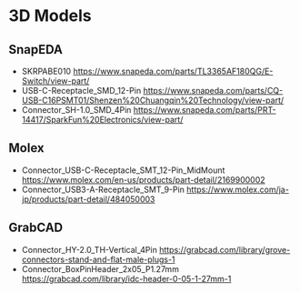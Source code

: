 # 3D Models

## SnapEDA

- SKRPABE010 https://www.snapeda.com/parts/TL3365AF180QG/E-Switch/view-part/
- USB-C-Receptacle_SMD_12-Pin https://www.snapeda.com/parts/CQ-USB-C16PSMT01/Shenzen%20Chuangqin%20Technology/view-part/
- Connector_SH-1.0_SMD_4Pin https://www.snapeda.com/parts/PRT-14417/SparkFun%20Electronics/view-part/

## Molex

- Connector_USB-C-Receptacle_SMT_12-Pin_MidMount https://www.molex.com/en-us/products/part-detail/2169900002
- Connector_USB3-A-Receptacle_SMT_9-Pin https://www.molex.com/ja-jp/products/part-detail/484050003

## GrabCAD

- Connector_HY-2.0_TH-Vertical_4Pin https://grabcad.com/library/grove-connectors-stand-and-flat-male-plugs-1
- Connector_BoxPinHeader_2x05_P1.27mm https://grabcad.com/library/idc-header-0-05-1-27mm-1
